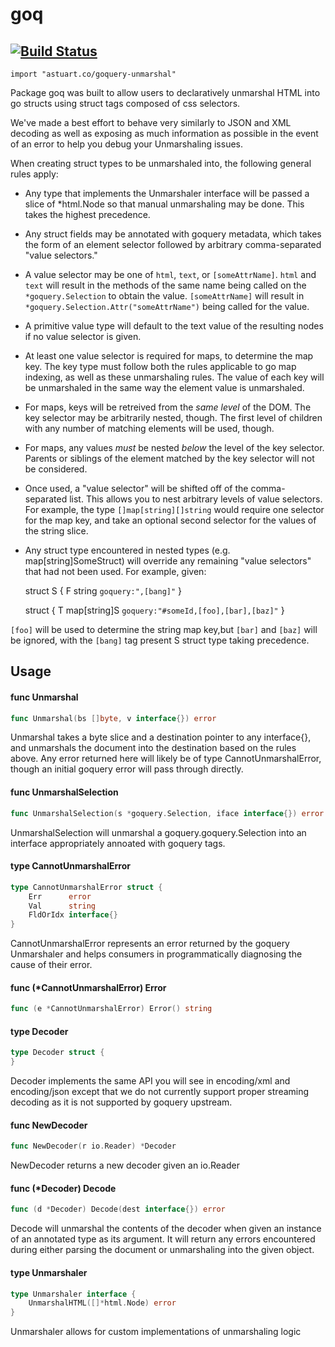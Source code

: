 # goq
[![Build Status](https://travis-ci.org/andrewstuart/goquery-unmarshaler.svg?branch=master)](https://travis-ci.org/andrewstuart/goquery-unmarshaler)
--
    import "astuart.co/goquery-unmarshal"

Package goq was built to allow users to declaratively unmarshal HTML into go
structs using struct tags composed of css selectors.

We've made a best effort to behave very similarly to JSON and XML decoding as
well as exposing as much information as possible in the event of an error to
help you debug your Unmarshaling issues.

When creating struct types to be unmarshaled into, the following general rules
apply:

- Any type that implements the Unmarshaler interface will be passed a slice of
*html.Node so that manual unmarshaling may be done. This takes the highest
precedence.

- Any struct fields may be annotated with goquery metadata, which takes the form
of an element selector followed by arbitrary comma-separated "value selectors."

- A value selector may be one of `html`, `text`, or `[someAttrName]`. `html` and
`text` will result in the methods of the same name being called on the
`*goquery.Selection` to obtain the value. `[someAttrName]` will result in
`*goquery.Selection.Attr("someAttrName")` being called for the value.

- A primitive value type will default to the text value of the resulting nodes
if no value selector is given.

- At least one value selector is required for maps, to determine the map key.
The key type must follow both the rules applicable to go map indexing, as well
as these unmarshaling rules. The value of each key will be unmarshaled in the
same way the element value is unmarshaled.

- For maps, keys will be retreived from the *same level* of the DOM. The key
selector may be arbitrarily nested, though. The first level of children with any
number of matching elements will be used, though.

- For maps, any values *must* be nested *below* the level of the key selector.
Parents or siblings of the element matched by the key selector will not be
considered.

- Once used, a "value selector" will be shifted off of the comma-separated list.
This allows you to nest arbitrary levels of value selectors. For example, the
type `[]map[string][]string` would require one selector for the map key, and
take an optional second selector for the values of the string slice.

- Any struct type encountered in nested types (e.g. map[string]SomeStruct) will
override any remaining "value selectors" that had not been used. For example,
given:

    struct S {
      F string `goquery:",[bang]"`
    }

    struct {
      T map[string]S `goquery:"#someId,[foo],[bar],[baz]"`
    }

`[foo]` will be used to determine the string map key,but `[bar]` and `[baz]`
will be ignored, with the `[bang]` tag present S struct type taking precedence.

## Usage

#### func  Unmarshal

```go
func Unmarshal(bs []byte, v interface{}) error
```
Unmarshal takes a byte slice and a destination pointer to any interface{}, and
unmarshals the document into the destination based on the rules above. Any error
returned here will likely be of type CannotUnmarshalError, though an initial
goquery error will pass through directly.

#### func  UnmarshalSelection

```go
func UnmarshalSelection(s *goquery.Selection, iface interface{}) error
```
UnmarshalSelection will unmarshal a goquery.goquery.Selection into an interface
appropriately annoated with goquery tags.

#### type CannotUnmarshalError

```go
type CannotUnmarshalError struct {
	Err      error
	Val      string
	FldOrIdx interface{}
}
```

CannotUnmarshalError represents an error returned by the goquery Unmarshaler and
helps consumers in programmatically diagnosing the cause of their error.

#### func (*CannotUnmarshalError) Error

```go
func (e *CannotUnmarshalError) Error() string
```

#### type Decoder

```go
type Decoder struct {
}
```

Decoder implements the same API you will see in encoding/xml and encoding/json
except that we do not currently support proper streaming decoding as it is not
supported by goquery upstream.

#### func  NewDecoder

```go
func NewDecoder(r io.Reader) *Decoder
```
NewDecoder returns a new decoder given an io.Reader

#### func (*Decoder) Decode

```go
func (d *Decoder) Decode(dest interface{}) error
```
Decode will unmarshal the contents of the decoder when given an instance of an
annotated type as its argument. It will return any errors encountered during
either parsing the document or unmarshaling into the given object.

#### type Unmarshaler

```go
type Unmarshaler interface {
	UnmarshalHTML([]*html.Node) error
}
```

Unmarshaler allows for custom implementations of unmarshaling logic
